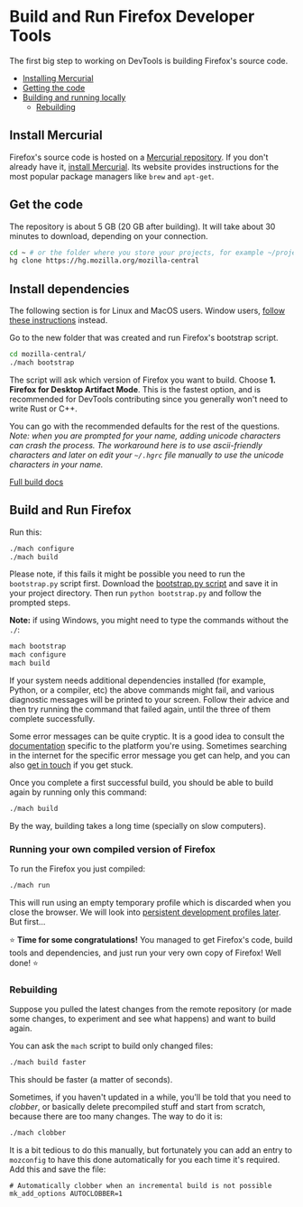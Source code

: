 # Build and Run Firefox Developer Tools

The first big step to working on DevTools is building Firefox's source code.

* [Installing Mercurial](#installing-mercurial)
* [Getting the code](#getting-the-code)
* [Building and running locally](#building-and-running-locally)
  * [Rebuilding](#rebuilding)

## Install Mercurial

Firefox's source code is hosted on a [Mercurial repository](https://hg.mozilla.org/mozilla-central/). If you don't already have it, [install Mercurial](https://www.mercurial-scm.org/downloads). Its website provides instructions for the most popular package managers like `brew` and `apt-get`.

## Get the code

The repository is about 5 GB (20 GB after building). It will take about 30 minutes to download, depending on your connection.

```bash
cd ~ # or the folder where you store your projects, for example ~/projects
hg clone https://hg.mozilla.org/mozilla-central
```

## Install dependencies

The following section is for Linux and MacOS users. Window users, [follow these instructions](https://developer.mozilla.org/en-US/docs/Mozilla/Developer_guide/Build_Instructions/Windows_Prerequisites) instead.

Go to the new folder that was created and run Firefox's bootstrap script.

```bash
cd mozilla-central/
./mach bootstrap
```

The script will ask which version of Firefox you want to build. Choose **1. Firefox for Desktop Artifact Mode**. This is the fastest option, and is recommended for DevTools contributing since you generally won't need to write Rust or C++.

You can go with the recommended defaults for the rest of the questions. *Note: when you are prompted for your name, adding unicode characters can crash the process. The workaround here is to use ascii-friendly characters and later on edit your `~/.hgrc` file manually to use the unicode characters in your name.*

[Full build docs](https://developer.mozilla.org/docs/Mozilla/Developer_guide/Build_Instructions/Simple_Firefox_build) 

## Build and Run Firefox

Run this:

```bash
./mach configure
./mach build
```

Please note, if this fails it might be possible you need to run the `bootstrap.py` script first. Download the [bootstrap.py script](https://hg.mozilla.org/mozilla-central/raw-file/default/python/mozboot/bin/bootstrap.py) and save it in your project directory. Then run `python bootstrap.py` and follow the prompted steps.

**Note:** if using Windows, you might need to type the commands without the `./`:

```bash
mach bootstrap
mach configure
mach build
```

If your system needs additional dependencies installed (for example, Python, or a compiler, etc) the above commands might fail, and various diagnostic messages will be printed to your screen. Follow their advice and then try running the command that failed again, until the three of them complete successfully.

Some error messages can be quite cryptic. It is a good idea to consult the [documentation](https://developer.mozilla.org/docs/Mozilla/Developer_guide/Build_Instructions/Simple_Firefox_build) specific to the platform you're using. Sometimes searching in the internet for the specific error message you get can help, and you can also [get in touch](https://firefox-dev.tools/#getting-in-touch) if you get stuck.

Once you complete a first successful build, you should be able to build again by running only this command:

```bash
./mach build
```

By the way, building takes a long time (specially on slow computers).

### Running your own compiled version of Firefox

To run the Firefox you just compiled:

```bash
./mach run
```

This will run using an empty temporary profile which is discarded when you close the browser. We will look into [persistent development profiles later](./development-profiles.md). But first...

⭐️  **Time for some congratulations!** You managed to get Firefox's code, build tools and dependencies, and just run your very own copy of Firefox! Well done! ⭐   ️ 

### Rebuilding

<!--TODO: it would be valuable to explain how to pull changes! -->

Suppose you pulled the latest changes from the remote repository (or made some changes, to experiment and see what happens) and want to build again.

You can ask the `mach` script to build only changed files:

```bash
./mach build faster
```

This should be faster (a matter of seconds).

Sometimes, if you haven't updated in a while, you'll be told that you need to *clobber*, or basically delete precompiled stuff and start from scratch, because there are too many changes. The way to do it is:

```bash
./mach clobber
```

It is a bit tedious to do this manually, but fortunately you can add an entry to `mozconfig` to have this done automatically for you each time it's required. Add this and save the file:

```
# Automatically clobber when an incremental build is not possible
mk_add_options AUTOCLOBBER=1
```
